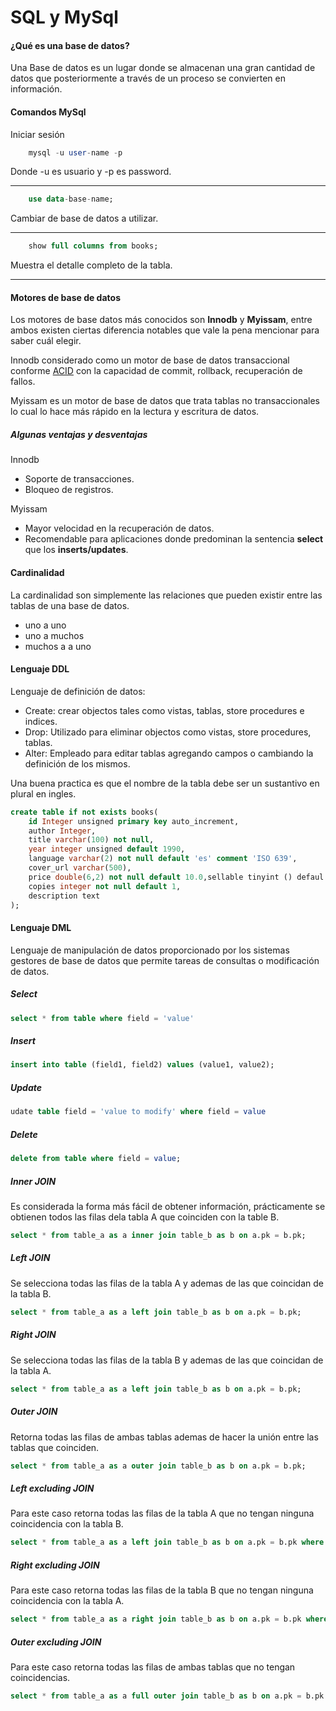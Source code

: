 # SQL y MySql


#### ¿Qué es una base de datos?
Una Base de datos es un lugar donde se almacenan una gran cantidad de datos que posteriormente a través de un proceso se convierten en información. 

#### Comandos MySql
Iniciar sesión
~~~sql
    mysql -u user-name -p
~~~
Donde -u es usuario y -p es password.
___
~~~sql
    use data-base-name;
~~~
Cambiar de base de datos a utilizar.
___

~~~sql
    show full columns from books;
~~~
Muestra el detalle completo de la tabla.
___


#### Motores de base de datos
Los motores de base datos más conocidos son __Innodb__ y __Myissam__, entre ambos existen ciertas diferencia notables que vale la  pena mencionar para saber cuál elegir.

Innodb considerado como un motor de base de datos transaccional conforme [ACID](https://dosideas.com/noticias/base-de-datos/973-acid-en-las-bases-de-datos) con la capacidad de commit, rollback, recuperación de fallos.

Myissam es un motor de base de datos que trata tablas no transaccionales lo cual lo hace más rápido en la lectura y escritura de datos.

##### Algunas ventajas y desventajas
Innodb
+ Soporte de transacciones.
+ Bloqueo de registros.

Myissam
+ Mayor velocidad en la recuperación de datos.
+ Recomendable para aplicaciones donde predominan la sentencia __select__ que los __inserts/updates__.

#### Cardinalidad
La cardinalidad son simplemente las relaciones que pueden existir entre las tablas de una base de datos.
+ uno a uno
+ uno a muchos
+ muchos a a uno

#### Lenguaje DDL
Lenguaje de definición de datos:
+ Create: crear objectos tales como vistas, tablas, store procedures e indices.
+ Drop: Utilizado para eliminar objectos como vistas, store procedures, tablas.
+ Alter: Empleado para editar tablas agregando campos o cambiando la definición de los mismos.

Una buena practica es que el nombre de la tabla debe ser un sustantivo en plural en ingles.

~~~sql
create table if not exists books(
    id Integer unsigned primary key auto_increment,
    author Integer,
    title varchar(100) not null,
    year integer unsigned default 1990,
    language varchar(2) not null default 'es' comment 'ISO 639',
    cover_url varchar(500),
    price double(6,2) not null default 10.0,sellable tinyint () defaul 1,
    copies integer not null default 1,
    description text
);
~~~

#### Lenguaje DML
Lenguaje de manipulación de datos proporcionado por los sistemas gestores de base de datos que permite tareas de consultas o modificación de datos.

##### Select
~~~sql
select * from table where field = 'value'
~~~
##### Insert
~~~sql
insert into table (field1, field2) values (value1, value2);
~~~

##### Update
~~~sql
udate table field = 'value to modify' where field = value
~~~
##### Delete
~~~sql
delete from table where field = value;
~~~ 

##### Inner JOIN
Es considerada la forma más fácil de obtener información, prácticamente se obtienen todos las filas dela tabla A que coinciden con la table B.

~~~sql
select * from table_a as a inner join table_b as b on a.pk = b.pk;
~~~ 

##### Left JOIN
Se selecciona todas las filas de la tabla A y ademas de las que coincidan de la tabla B.

~~~sql
select * from table_a as a left join table_b as b on a.pk = b.pk;
~~~ 
##### Right JOIN
Se selecciona todas las filas de la tabla B y ademas de las que coincidan de la tabla A.

~~~sql
select * from table_a as a left join table_b as b on a.pk = b.pk;
~~~ 
##### Outer JOIN
Retorna todas las filas de ambas tablas ademas de hacer la unión entre las tablas que coinciden.

~~~sql
select * from table_a as a outer join table_b as b on a.pk = b.pk;
~~~ 
##### Left excluding JOIN
Para este caso retorna todas las filas de la tabla A que no tengan ninguna coincidencia con la tabla B.
~~~sql
select * from table_a as a left join table_b as b on a.pk = b.pk where b.pk is null;
~~~ 
##### Right excluding JOIN
Para este caso retorna todas las filas de la tabla B que no tengan ninguna coincidencia con la tabla A.
~~~sql
select * from table_a as a right join table_b as b on a.pk = b.pk where b.pk is null;
~~~ 
##### Outer excluding JOIN
Para este caso retorna todas las filas de ambas tablas que no tengan coincidencias.
~~~sql
select * from table_a as a full outer join table_b as b on a.pk = b.pk where a.pk is null or b.pk is null;
~~~